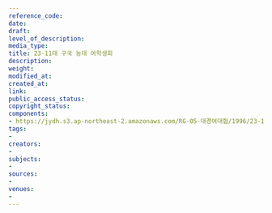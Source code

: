 ```yaml
---
reference_code: 
date: 
draft: 
level_of_description: 
media_type: 
title: 23-11대 구국 농대 여학생회
description: 
weight: 
modified_at: 
created_at: 
link: 
public_access_status: 
copyright_status: 
components:
- https://jydh.s3.ap-northeast-2.amazonaws.com/RG-05-대경여대협/1996/23-11대+구국+농대+여학생회.pdf
tags:
- 
creators:
- 
subjects:
- 
sources:
- 
venues:
- 
---
```


